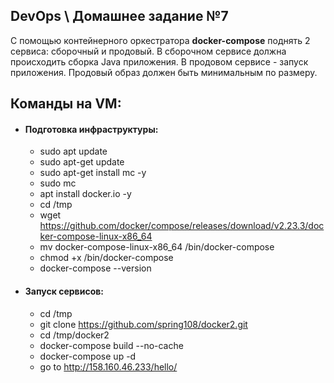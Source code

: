 ## DevOps \ Домашнее задание №7

С помощью контейнерного оркестратора <b>docker-compose</b> поднять 2 сервиса: сборочный и продовый.
В сборочном сервисе должна происходить сборка Java приложения. 
В продовом сервисе - запуск приложения. 
Продовый образ должен быть минимальным по размеру.


## Команды на VM:
  - #### Подготовка инфраструктуры:
    - sudo apt update
    - sudo apt-get update
    - sudo apt-get install mc -y
    - sudo mc
    - apt install docker.io -y
    - cd /tmp
    - wget https://github.com/docker/compose/releases/download/v2.23.3/docker-compose-linux-x86_64
    - mv docker-compose-linux-x86_64 /bin/docker-compose
    - chmod +x /bin/docker-compose
    - docker-compose --version
  - #### Запуск сервисов:
    - cd /tmp
    - git clone https://github.com/spring108/docker2.git
    - cd /tmp/docker2
    - docker-compose build --no-cache
    - docker-compose up -d
    - go to http://158.160.46.233/hello/


